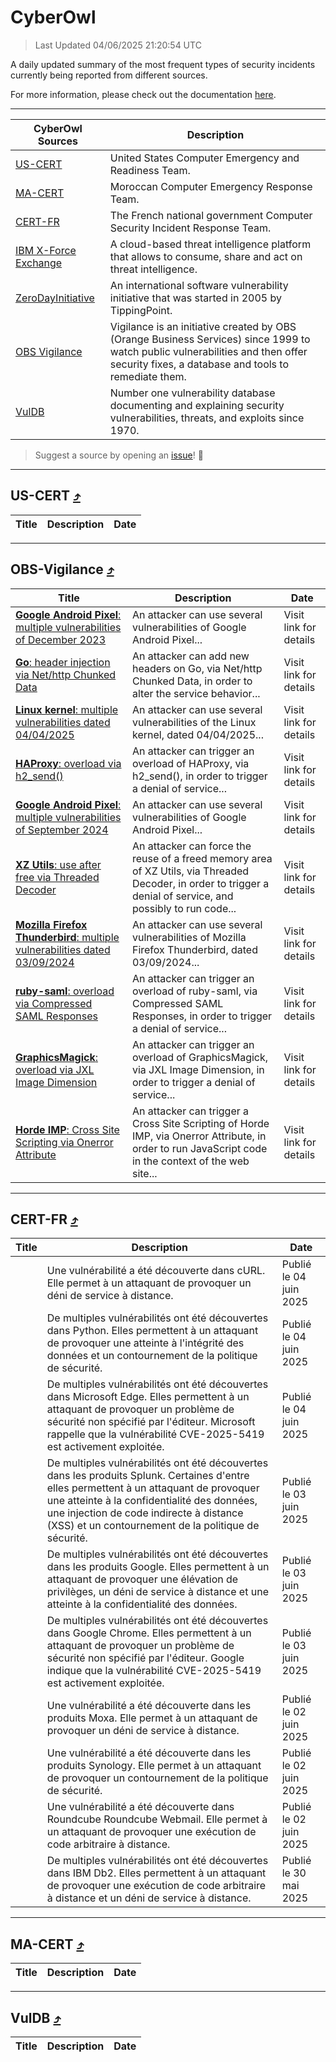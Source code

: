 
 <div id='top'></div>

# CyberOwl

 > Last Updated 04/06/2025 21:20:54 UTC
 
 A daily updated summary of the most frequent types of security incidents currently being reported from different sources.
 
 For more information, please check out the documentation [here](./docs/README.md).
 
 ---
 |CyberOwl Sources|Description|
 |---|---|
 |[US-CERT](#us-cert-arrow_heading_up)|United States Computer Emergency and Readiness Team.|
 |[MA-CERT](#ma-cert-arrow_heading_up)|Moroccan Computer Emergency Response Team.|
 |[CERT-FR](#cert-fr-arrow_heading_up)|The French national government Computer Security Incident Response Team.|
 |[IBM X-Force Exchange](#ibmcloud-arrow_heading_up)|A cloud-based threat intelligence platform that allows to consume, share and act on threat intelligence.|
 |[ZeroDayInitiative](#zerodayinitiative-arrow_heading_up)|An international software vulnerability initiative that was started in 2005 by TippingPoint.|
 |[OBS Vigilance](#obs-vigilance-arrow_heading_up)|Vigilance is an initiative created by OBS (Orange Business Services) since 1999 to watch public vulnerabilities and then offer security fixes, a database and tools to remediate them.|
 |[VulDB](#vuldb-arrow_heading_up)|Number one vulnerability database documenting and explaining security vulnerabilities, threats, and exploits since 1970.|
 
 > Suggest a source by opening an [issue](https://github.com/karimhabush/cyberowl/issues)! :raised_hands:
 ---

## US-CERT [:arrow_heading_up:](#cyberowl)

 |Title|Description|Date|
 |---|---|---|
 
 ---

## OBS-Vigilance [:arrow_heading_up:](#cyberowl)

 |Title|Description|Date|
 |---|---|---|
 |[<a href="https://vigilance.fr/vulnerability/Google-Android-Pixel-multiple-vulnerabilities-of-December-2023-43016" class="noirorange"><b>Google Android  Pixel</b>: multiple vulnerabilities of December 2023</a>](https://vigilance.fr/vulnerability/Google-Android-Pixel-multiple-vulnerabilities-of-December-2023-43016)|An attacker can use several vulnerabilities of Google Android  Pixel...|Visit link for details|
 |[<a href="https://vigilance.fr/vulnerability/Go-header-injection-via-Net-http-Chunked-Data-46771" class="noirorange"><b>Go</b>: header injection via Net/http Chunked Data</a>](https://vigilance.fr/vulnerability/Go-header-injection-via-Net-http-Chunked-Data-46771)|An attacker can add new headers on Go, via Net/http Chunked Data, in order to alter the service behavior...|Visit link for details|
 |[<a href="https://vigilance.fr/vulnerability/Linux-kernel-multiple-vulnerabilities-dated-04-04-2025-46760" class="noirorange"><b>Linux kernel</b>: multiple vulnerabilities dated 04/04/2025</a>](https://vigilance.fr/vulnerability/Linux-kernel-multiple-vulnerabilities-dated-04-04-2025-46760)|An attacker can use several vulnerabilities of the Linux kernel, dated 04/04/2025...|Visit link for details|
 |[<a href="https://vigilance.fr/vulnerability/HAProxy-overload-via-h2-send-45070" class="noirorange"><b>HAProxy</b>: overload via h2_send()</a>](https://vigilance.fr/vulnerability/HAProxy-overload-via-h2-send-45070)|An attacker can trigger an overload of HAProxy, via h2_send(), in order to trigger a denial of service...|Visit link for details|
 |[<a href="https://vigilance.fr/vulnerability/Google-Android-Pixel-multiple-vulnerabilities-of-September-2024-45066" class="noirorange"><b>Google Android  Pixel</b>: multiple vulnerabilities of September 2024</a>](https://vigilance.fr/vulnerability/Google-Android-Pixel-multiple-vulnerabilities-of-September-2024-45066)|An attacker can use several vulnerabilities of Google Android  Pixel...|Visit link for details|
 |[<a href="https://vigilance.fr/vulnerability/XZ-Utils-use-after-free-via-Threaded-Decoder-46758" class="noirorange"><b>XZ Utils</b>: use after free via Threaded Decoder</a>](https://vigilance.fr/vulnerability/XZ-Utils-use-after-free-via-Threaded-Decoder-46758)|An attacker can force the reuse of a freed memory area of XZ Utils, via Threaded Decoder, in order to trigger a denial of service, and possibly to run code...|Visit link for details|
 |[<a href="https://vigilance.fr/vulnerability/Mozilla-Firefox-Thunderbird-multiple-vulnerabilities-dated-03-09-2024-45062" class="noirorange"><b>Mozilla Firefox  Thunderbird</b>: multiple vulnerabilities dated 03/09/2024</a>](https://vigilance.fr/vulnerability/Mozilla-Firefox-Thunderbird-multiple-vulnerabilities-dated-03-09-2024-45062)|An attacker can use several vulnerabilities of Mozilla Firefox  Thunderbird, dated 03/09/2024...|Visit link for details|
 |[<a href="https://vigilance.fr/vulnerability/ruby-saml-overload-via-Compressed-SAML-Responses-46753" class="noirorange"><b>ruby-saml</b>: overload via Compressed SAML Responses</a>](https://vigilance.fr/vulnerability/ruby-saml-overload-via-Compressed-SAML-Responses-46753)|An attacker can trigger an overload of ruby-saml, via Compressed SAML Responses, in order to trigger a denial of service...|Visit link for details|
 |[<a href="https://vigilance.fr/vulnerability/GraphicsMagick-overload-via-JXL-Image-Dimension-46752" class="noirorange"><b>GraphicsMagick</b>: overload via JXL Image Dimension</a>](https://vigilance.fr/vulnerability/GraphicsMagick-overload-via-JXL-Image-Dimension-46752)|An attacker can trigger an overload of GraphicsMagick, via JXL Image Dimension, in order to trigger a denial of service...|Visit link for details|
 |[<a href="https://vigilance.fr/vulnerability/Horde-IMP-Cross-Site-Scripting-via-Onerror-Attribute-46751" class="noirorange"><b>Horde IMP</b>: Cross Site Scripting via Onerror Attribute</a>](https://vigilance.fr/vulnerability/Horde-IMP-Cross-Site-Scripting-via-Onerror-Attribute-46751)|An attacker can trigger a Cross Site Scripting of Horde IMP, via Onerror Attribute, in order to run JavaScript code in the context of the web site...|Visit link for details|
 
 ---

## CERT-FR [:arrow_heading_up:](#cyberowl)

 |Title|Description|Date|
 |---|---|---|
 |[](https://www.cert.ssi.gouv.fr/avis/CERTFR-2025-AVI-0476/)|Une vulnérabilité a été découverte dans cURL. Elle permet à un attaquant de provoquer un déni de service à distance.|Publié le 04 juin 2025|
 |[](https://www.cert.ssi.gouv.fr/avis/CERTFR-2025-AVI-0475/)|De multiples vulnérabilités ont été découvertes dans Python. Elles permettent à un attaquant de provoquer une atteinte à l'intégrité des données et un contournement de la politique de sécurité.|Publié le 04 juin 2025|
 |[](https://www.cert.ssi.gouv.fr/avis/CERTFR-2025-AVI-0474/)|De multiples vulnérabilités ont été découvertes dans Microsoft Edge. Elles permettent à un attaquant de provoquer un problème de sécurité non spécifié par l'éditeur. Microsoft rappelle que la vulnérabilité CVE-2025-5419 est activement exploitée.|Publié le 04 juin 2025|
 |[](https://www.cert.ssi.gouv.fr/avis/CERTFR-2025-AVI-0473/)|De multiples vulnérabilités ont été découvertes dans les produits Splunk. Certaines d'entre elles permettent à un attaquant de provoquer une atteinte à la confidentialité des données, une injection de code indirecte à distance (XSS) et un contournement de la politique de sécurité.|Publié le 03 juin 2025|
 |[](https://www.cert.ssi.gouv.fr/avis/CERTFR-2025-AVI-0472/)|De multiples vulnérabilités ont été découvertes dans les produits Google. Elles permettent à un attaquant de provoquer une élévation de privilèges, un déni de service à distance et une atteinte à la confidentialité des données.|Publié le 03 juin 2025|
 |[](https://www.cert.ssi.gouv.fr/avis/CERTFR-2025-AVI-0471/)|De multiples vulnérabilités ont été découvertes dans Google Chrome. Elles permettent à un attaquant de provoquer un problème de sécurité non spécifié par l'éditeur. Google indique que la vulnérabilité CVE-2025-5419 est activement exploitée.|Publié le 03 juin 2025|
 |[](https://www.cert.ssi.gouv.fr/avis/CERTFR-2025-AVI-0470/)|Une vulnérabilité a été découverte dans les produits Moxa. Elle permet à un attaquant de provoquer un déni de service à distance.|Publié le 02 juin 2025|
 |[](https://www.cert.ssi.gouv.fr/avis/CERTFR-2025-AVI-0469/)|Une vulnérabilité a été découverte dans les produits Synology. Elle permet à un attaquant de provoquer un contournement de la politique de sécurité.|Publié le 02 juin 2025|
 |[](https://www.cert.ssi.gouv.fr/avis/CERTFR-2025-AVI-0468/)|Une vulnérabilité a été découverte dans Roundcube Roundcube Webmail. Elle permet à un attaquant de provoquer une exécution de code arbitraire à distance.|Publié le 02 juin 2025|
 |[](https://www.cert.ssi.gouv.fr/avis/CERTFR-2025-AVI-0467/)|De multiples vulnérabilités ont été découvertes dans IBM Db2. Elles permettent à un attaquant de provoquer une exécution de code arbitraire à distance et un déni de service à distance.|Publié le 30 mai 2025|
 
 ---

## MA-CERT [:arrow_heading_up:](#cyberowl)

 |Title|Description|Date|
 |---|---|---|
 
 ---

## VulDB [:arrow_heading_up:](#cyberowl)

 |Title|Description|Date|
 |---|---|---|
 